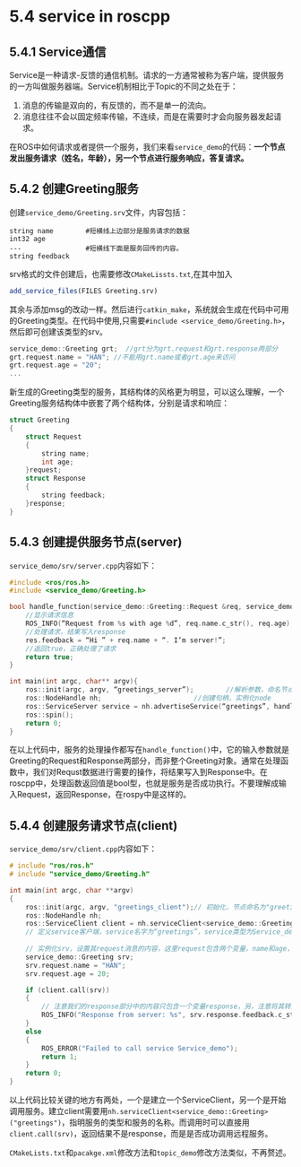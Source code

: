 # 5.4 service in roscpp
## 5.4.1 Service通信
Service是一种请求-反馈的通信机制。请求的一方通常被称为客户端，提供服务的一方叫做服务器端。Service机制相比于Topic的不同之处在于：
1. 消息的传输是双向的，有反馈的，而不是单一的流向。 
2. 消息往往不会以固定频率传输，不连续，而是在需要时才会向服务器发起请求。

在ROS中如何请求或者提供一个服务，我们来看`service_demo`的代码：**一个节点发出服务请求（姓名，年龄），另一个节点进行服务响应，答复请求。**

## 5.4.2 创建Greeting服务
创建`service_demo/Greeting.srv`文件，内容包括：
```
string name        #短横线上边部分是服务请求的数据
int32 age          
---                #短横线下面是服务回传的内容。
string feedback
```
srv格式的文件创建后，也需要修改`CMakeLissts.txt`,在其中加入
```cmake
add_service_files(FILES Greeting.srv)
```
其余与添加msg的改动一样。然后进行`catkin_make`，系统就会生成在代码中可用的Greeting类型。在代码中使用,只需要`#include <service_demo/Greeting.h>`，然后即可创建该类型的srv。
```cpp
service_demo::Greeting grt;  //grt分为grt.request和grt.response两部分
grt.request.name = "HAN"; //不能用grt.name或者grt.age来访问  
grt.request.age = "20";
...
```

新生成的Greeting类型的服务，其结构体的风格更为明显，可以这么理解，一个Greeting服务结构体中嵌套了两个结构体，分别是请求和响应：
```cpp
struct Greeting
{
    struct Request
    {
        string name;
        int age;
    }request;
    struct Response
    {
        string feedback;
    }response;
}
```

## 5.4.3 创建提供服务节点(server)
`service_demo/srv/server.cpp`内容如下：
```cpp
#include <ros/ros.h>
#include <service_demo/Greeting.h>

bool handle_function(service_demo::Greeting::Request &req, service_demo::Greeting::Response &res){
    //显示请求信息
    ROS_INFO(“Request from %s with age %d”, req.name.c_str(), req.age);
    //处理请求，结果写入response
    res.feedback = “Hi ” + req.name + “. I’m server!”;
    //返回true，正确处理了请求
    return true;
}

int main(int argc, char** argv){
    ros::init(argc, argv, “greetings_server”);        //解析参数，命名节点
    ros::NodeHandle nh;                       //创建句柄，实例化node
    ros::ServiceServer service = nh.advertiseService(“greetings”, handle_function);  //写明服务的处理函数
    ros::spin();
    return 0;
}
```
在以上代码中，服务的处理操作都写在`handle_function()`中，它的输入参数就是Greeting的Request和Response两部分，而非整个Greeting对象。通常在处理函数中，我们对Requst数据进行需要的操作，将结果写入到Response中。在roscpp中，处理函数返回值是bool型，也就是服务是否成功执行。不要理解成输入Request，返回Response，在rospy中是这样的。

## 5.4.4 创建服务请求节点(client)
`service_demo/srv/client.cpp`内容如下：
```cpp
# include "ros/ros.h"
# include "service_demo/Greeting.h"

int main(int argc, char **argv)
{
	ros::init(argc, argv, "greetings_client");// 初始化，节点命名为"greetings_client"
	ros::NodeHandle nh;
	ros::ServiceClient client = nh.serviceClient<service_demo::Greeting>("greetings");
	// 定义service客户端，service名字为“greetings”，service类型为Service_demo
	
	// 实例化srv，设置其request消息的内容，这里request包含两个变量，name和age，见Greeting.srv
	service_demo::Greeting srv;
	srv.request.name = "HAN";
	srv.request.age = 20;

	if (client.call(srv))
	{
		// 注意我们的response部分中的内容只包含一个变量response，另，注意将其转变成字符串
		ROS_INFO("Response from server: %s", srv.response.feedback.c_str());
	}
	else
	{
		ROS_ERROR("Failed to call service Service_demo");
		return 1;
	}
	return 0;
}
```
以上代码比较关键的地方有两处，一个是建立一个ServiceClient，另一个是开始调用服务。建立client需要用`nh.serviceClient<service_demo::Greeting>("greetings")`，指明服务的类型和服务的名称。而调用时可以直接用`client.call(srv)`，返回结果不是response，而是是否成功调用远程服务。

`CMakeLists.txt`和`pacakge.xml`修改方法和`topic_demo`修改方法类似，不再赘述。